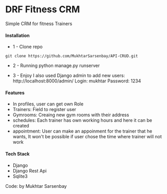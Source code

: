 # DRF Fitness CRM

Simple CRM for fitness Trainers


#### Installation

* 1 - Clone repo
```
git clone https://github.com/MukhtarSarsenbay/API-CRUD.git
```

* 2 - Running
python manage.py runserver



* 3 - Enjoy
  I also used Django admin to add new users: http://localhost:8000/admin/
  Login: mukhtar
  Password: 1234

#### Features
* In profiles, user can get own Role
* Trainers: Field to register user
* Gymrooms: Creaing new gym rooms with their address
* schedules: Each trainer has own working hours and here it can be created
* appointment: User can make an appoinment for the trainer that he wants, It won't be possible if user chose the time where trainer will not work



#### Tech Stack
* Django
* Django Rest Api 
* Sqlite3



Code: by Mukhtar Sarsenbay
